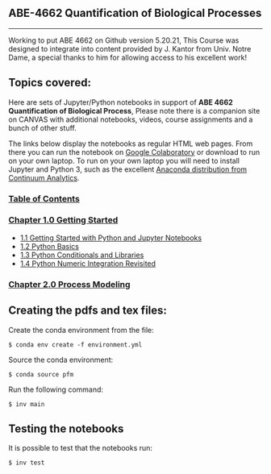 ## ABE-4662 Quantification of Biological Processes
______________________________________
Working to put ABE 4662 on Github version 5.20.21,
This Course was designed to integrate into content provided by J. Kantor from Univ. Notre Dame, a special thanks to him for allowing access to his excellent work!

## Topics covered:


Here are sets of Jupyter/Python notebooks in support of **ABE 4662 Quantification of Biological Process**,
Please note there is a companion site
on CANVAS with additional notebooks, videos, course assignments and a bunch of other stuff.

The links below display the notebooks as regular HTML web pages. From there you can run the notebook on
[Google Colaboratory](https://colab.research.google.com) or download to run on your own laptop. To run on your own
laptop you will need to install Jupyter and Python 3, such as the excellent
[Anaconda distribution from Continuum Analytics](https://www.continuum.io/downloads).


### [Table of Contents](http://nbviewer.jupyter.org/github/jckantor/CBE30338/blob/master/notebooks/toc.ipynb?flush=true)

### [Chapter 1.0 Getting Started](http://nbviewer.jupyter.org/github/jckantor/CBE30338/blob/master/notebooks/01.00-Getting-Started.ipynb)
- [1.1 Getting Started with Python and Jupyter Notebooks](http://nbviewer.jupyter.org/github/jckantor/CBE30338/blob/master/notebooks/01.01-Getting-Started-with-Python-and-Jupyter-Notebooks.ipynb)
- [1.2 Python Basics](http://nbviewer.jupyter.org/github/jckantor/CBE30338/blob/master/notebooks/01.02-Python-Basics.ipynb)
- [1.3 Python Conditionals and Libraries](http://nbviewer.jupyter.org/github/jckantor/CBE30338/blob/master/notebooks/01.03-Python-Conditionals-and-Libraries.ipynb)
- [1.4 Python Numeric Integration Revisited](http://nbviewer.jupyter.org/github/jckantor/CBE30338/blob/master/notebooks/01.04-Python-Numeric-Integration-Revisited.ipynb)

### [Chapter 2.0 Process Modeling](http://nbviewer.jupyter.org/github/jckantor/CBE30338/blob/master/notebooks/02.00-Process-Modeling.ipynb)
## Creating the pdfs and tex files:

Create the conda environment from the file:

    $ conda env create -f environment.yml

Source the conda environment:

    $ conda source pfm

Run the following command:

    $ inv main

## Testing the notebooks

It is possible to test that the notebooks run:

    $ inv test
